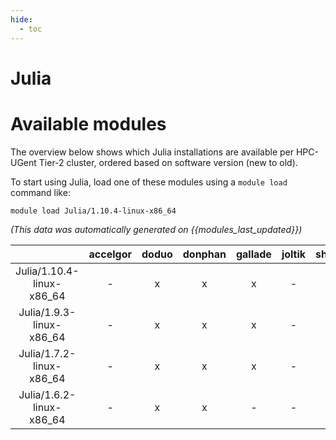 ```yaml
---
hide:
  - toc
---
```


Julia
=====

# Available modules


The overview below shows which Julia installations are available per HPC-UGent Tier-2 cluster, ordered based on software version (new to old).

To start using Julia, load one of these modules using a `module load` command like:

```shell
module load Julia/1.10.4-linux-x86_64
```

*(This data was automatically generated on {{modules_last_updated}})*  

| |accelgor|doduo|donphan|gallade|joltik|shinx|skitty|
| :---: | :---: | :---: | :---: | :---: | :---: | :---: | :---: |
|Julia/1.10.4-linux-x86_64|-|x|x|x|-|x|x|
|Julia/1.9.3-linux-x86_64|-|x|x|x|-|-|-|
|Julia/1.7.2-linux-x86_64|-|x|x|x|-|-|-|
|Julia/1.6.2-linux-x86_64|-|x|x|-|-|-|-|
